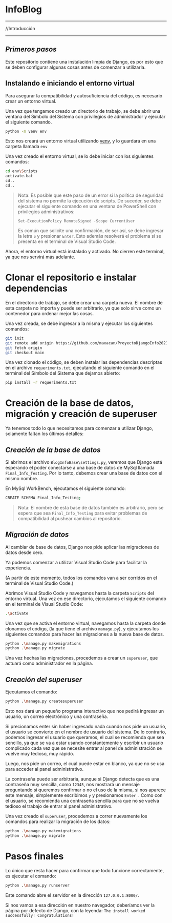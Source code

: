 # InfoBlog 
___
//Introducción
___
## _Primeros pasos_

Este repositorio contiene una instalación limpia de Django, es por esto que se deben configurar algunas cosas antes de comenzar a utilizarla.

## Instalando e iniciando el entorno virtual

Para asegurar la compatibilidad y autosuficiencia del código, es necesario crear un entorno virtual.

Una vez que tengamos creado un directorio de trabajo, se debe abrir una ventana del Símbolo del Sistema con privilegios de administrador y ejecutar el siguiente comando.
```sh
python -m venv env
```
Esto nos creará un entorno virtual utilizando [venv], y lo guardará en una carpeta llamada `env`

Una vez creado el entorno virtual, se lo debe iniciar con los siguientes comandos:

```sh
cd env\Scripts
activate.bat
cd..
cd..
```

> Nota: Es posible que este paso de un error si la política 
> de seguridad del sistema no permite la ejecución de scripts.
> De suceder, se debe ejecutar el siguiente comando en una 
> ventana de PowerShell con privilegios administrativos:
> 
> ```Set-ExecutionPolicy RemoteSigned -Scope CurrentUser```
> 
> Es común que solicite una confirmación, de ser así, se debe ingresar 
la letra `S` y presionar `Enter`.
> Esto además resolverá el problema si se presenta en el terminal
de Visual Studio Code.

Ahora, el entorno virtual está instalado y activado. No cierren este terminal, ya que nos servirá más adelante.

# Clonar el repositorio e instalar dependencias
En el directorio de trabajo, se debe crear una carpeta nueva.
El nombre de esta carpeta no importa y puede ser arbitrario, ya que solo sirve como un contenedor para ordenar mejor las cosas.

Una vez creada, se debe ingresar a la misma y ejecutar los siguientes comandos:

```sh
git init
git remote add origin https://github.com/maxacan/ProyectoDjangoInfo2021.git
git fetch origin
git checkout main
```

Una vez clonado el código, se deben instalar las dependencias descriptas en el archivo `requeriments.txt`, ejecutando el siguiente comando en el terminal del Símbolo del Sistema que dejamos abierto:

```sh
pip install -r requeriments.txt
```

# Creación de la base de datos, migración y creación de superuser

Ya tenemos todo lo que necesitamos para comenzar a utilizar Django, solamente faltan los últimos detalles:

## _Creación de la base de datos_

Si abrimos el archivo `BlogInfoBase\settings.py`, veremos que Django está esperando el poder conectarse a una base de datos de MySql llamada `Final_Info_Testing`.
Por lo tanto, debemos crear una base de datos con el mismo nombre.

En MySql WorkBench, ejecutamos el siguiente comando:

```sh
CREATE SCHEMA Final_Info_Testing;
```

> Nota: El nombre de esta base de datos también es arbitrario, pero 
se espera que sea `Final_Info_Testing` para evitar problemas de compatibilidad
al pushear cambios al repositorio.

## _Migración de datos_
Al cambiar de base de datos, Django nos pide aplicar las migraciones de datos desde cero.

Ya podemos comenzar a utilizar Visual Studio Code para facilitar la experiencia.

(A partir de este momento, todos los comandos van a ser corridos en el terminal de Visual Studio Code.)

Abrimos Visual Studio Code y navegamos hasta la carpeta `Scripts` del entorno virtual.
Una vez en ese directorio, ejecutamos el siguiente comando en el terminal de Visual Studio Code:
```sh
.\activate
```

Una vez que se activa el entorno virtual, navegamos hasta la carpeta donde clonamos el código, (la que tiene el archivo `manage.py`), y ejecutamos los siguientes comandos para hacer las migraciones a la nueva base de datos.

```sh
python .\manage.py makemigrations
python .\manage.py migrate
```

Una vez hechas las migraciones, procedemos a crear un `superuser`, que actuará como administrador en la página.

## _Creación del superuser_

Ejecutamos el comando: 
```sh
python .\manage.py createsuperuser
```

Esto nos dará un pequeño programa interactivo que nos pedirá ingresar un usuario, un correo electrónico y una contraseña.

Si precionamos enter sin haber ingresado nada cuando nos pide un usuario, el usuario se convierte en el nombre de usuario del sistema. De lo contrario, podemos ingresar el usuario que queramos, el cual se recomienda que sea sencillo, ya que se va a estar usando constantemente y escribir un usuario complicado cada vez que se necesite entrar al panel de administración se vuelve muy tedioso, muy rápido.

Luego, nos pide un correo, el cual puede estar en blanco, ya que no se usa para acceder al panel administrativo.

La contraseña puede ser arbitraria, aunque si Django detecta que es una contraseña muy sencilla, como `12345`, nos mostrará un mensaje preguntando si queremos confirmar o no el uso de la misma, si nos aparece este mensaje, simplemente escribimos `y` y presionamos `Enter `.
Como con el usuario, se recomienda una contraseña sencilla para que no se vuelva tedioso el trabajo de entrar al panel administrativo.


Una vez creado el `superuser`, procedemos a correr nuevamente los comandos para realizar la migración de los datos: 
```sh
python .\manage.py makemigrations
python .\manage.py migrate
```

# Pasos finales

Lo único que resta hacer para confirmar que todo funcione correctamente, es ejecutar el comando:
```sh
python .\manage.py runserver
```
Este comando abre el servidor en la dirección `127.0.0.1:8000/`.

Si nos vamos a esa dirección en nuestro navegador, deberíamos ver la página por defecto de Django, con la leyenda:
`The install worked successfully! Congratulations!`

[//]: #
[venv]: <https://docs.python.org/es/3/library/venv.html>

